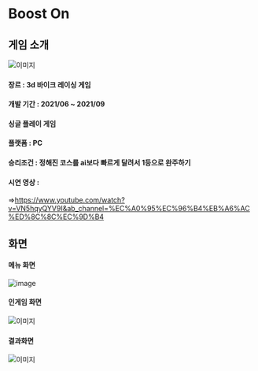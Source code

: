 # Boost On

## 게임 소개

![이미지](https://cdn.discordapp.com/attachments/892285347352936470/930510454109904956/unknown.png) 

#### 장르 : 3d 바이크 레이싱 게임

#### 개발 기간 : 2021/06 ~ 2021/09

#### 싱글 플레이 게임

#### 플랫폼 : PC

#### 승리조건 : 정해진 코스를 ai보다 빠르게 달려서 1등으로 완주하기

#### 시연 영상 : 
  =>https://www.youtube.com/watch?v=VN5hqyQYV9I&ab_channel=%EC%A0%95%EC%96%B4%EB%A6%AC%ED%8C%8C%EC%9D%B4
  
## 화면

#### 메뉴 화면
![image](https://user-images.githubusercontent.com/68889645/160330042-c0ca5562-3032-40e0-b25d-9f41c6bfe394.png)


#### 인게임 화면
![이미지](https://cdn.discordapp.com/attachments/892285347352936470/930491981010960504/unknown.png)  

#### 결과화면
![이미지](https://cdn.discordapp.com/attachments/892285347352936470/930512943060222033/unknown.png) 

 


